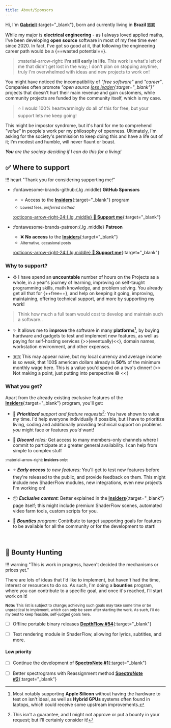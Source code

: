 ```yaml
---
title: About/Sponsors
---
```


<div id="tsparticles"></div>

Hi, I'm [**Gabriel**](https://github.com/Tremeschin){:target="_blank"}, born and currently living in **Brazil 🇧🇷**

While my major is **electrical engineering** - as I always loved applied maths, I've been developing **open source** software in most of my free time ever since 2020. In fact, I've got so good at it, that following the engineering career path would be a {==wasted potential==}.

> :material-arrow-right: **I'm still early in life**. This work is what's left of me that didn't get lost in the way; I don't plan on stopping anytime, truly I'm overwhelmed with ideas and new projects to work on!

You might have noticed the incompatibility of _"free software"_ and _"career"_. Companies often promote *"open source [loss leader](https://en.wikipedia.org/wiki/Loss_leader){:target="_blank"}"* projects that doesn't hurt their main revenue and gain customers, while community projects are funded by the community itself, which is my case.

> ⭐️ I would 100% heartwarmingly do all of this for free, but your support lets me keep going!

This might be impostor syndrome, but it's hard for me to comprehend _"value"_ in people's work per my philosophy of openness. Ultimately, I'm asking for the society's permission to keep doing this and have a life out of it; I'm modest and humble, will never flaunt or boast.

_**You** are the society deciding if I can do this for a living!_


## ✅ Where to support

!!! heart "Thank you for considering supporting me!"

<div class="grid cards" markdown>

-   :fontawesome-brands-github:{.lg .middle} **GitHub Sponsors**

    - ⭐️ Access to the [**Insiders**](site:/insiders){:target="_blank"} program
    - <small>Lowest fees, _preferred method_</small>

    [:octicons-arrow-right-24:{.lg .middle} **💠 Support me**](https://github.com/sponsors/Tremeschin){:target="_blank"}

-   :fontawesome-brands-patreon:{.lg .middle} **Patreon**

    - ❌ **No access** to the [**Insiders**](site:/insiders){:target="_blank"}
    - <small>Alternative, occasional posts</small>

    [:octicons-arrow-right-24:{.lg.middle} **💠 Support me**](https://www.patreon.com/Tremeschin){:target="_blank"}

</div>

### Why to support?

- ♻️ I have spend an **uncountable** number of hours on the Projects as a whole, in a year's journey of learning, improving on self-taught programming skills, math knowledge, and problem solving. You already get all that for {++free++}, and help on keeping it going, improving, maintaining, offering technical support, and more by supporting my work!
> Think how much a full team would cost to develop and maintain such a software..

- ✨ It allows me to **improve** the software in many **platforms**[^platforms], by buying hardware and gadgets to test and implement new features, as well as paying for self-hosting services {>>(eventually)<<}, domain names, workstation environment, and other expenses.

[^platforms]: Most notably supporting **Apple Silicon** without having the hardware to test on isn't ideal, as well as **Hybrid GPUs** systems often found in laptops, which could receive some upstream improvements.

- 🇧🇷 This may appear naive, but my local currency and average income is so weak, that 100$ american dollars already is **50%** of the minimum monthly wage here. This is a value you'd spend on a two's dinner! {>> Not making a point, just putting into perspective 😅 <<}


### What you get?

Apart from the already existing exclusive features of the [**Insiders**](site:/insiders){:target="_blank"} program, you'll get:

- 💎 _**Prioritized** support and feature requests[^features]:_ You have shown to value my time. I'd help everyone individually if possible, but I have to prioritize living, coding and additionally providing technical support on problems _you_ might face or features _you'd_ want!

[^features]: This isn't a guarantee, and I might not approve or put a bounty in your request; but I'll certainly consider it!

- 💬 _**Discord** roles:_ Get access to many members-only channels where I commit to participate at a greater general availability. I can help from simple to complex stuff

<small>:material-arrow-right: **Insiders** only:</small>

- ⭐️ _**Early access** to new features:_ You'll get to test new features before they're released to the public, and provide feedback on them. This might include new ShaderFlow modules, new integrations, even new projects I'm working on!

- 📦 _**Exclusive content**:_ Better explained in the [**Insiders**](site:/insiders){:target="_blank"} page itself; this might include premium ShaderFlow scenes, automated video farm tools, custom scripts for you.

- 🌵 _[**Bounties**](#bounty-hunting) program_: Contribute to target supporting goals for features to be available for all the community or for the development to start!

<br>

## 🎩 Bounty Hunting

!!! warning "This is work in progress, haven't decided the mechanisms or prices yet."

There are lots of ideas that I'd like to implement, but haven't had the time, interest or resources to do so. As such, I'm doing a **bounties** program, where you can contribute to a specific goal, and once it's reached, I'll start work on it!

<small><b>Note:</b> This list is subject to change; achieving such goals may take some time or be unpractical to implement, which can only be seen after starting the work. As such, I'll do my best to keep feasible, self-judged goals here.</small>

- [ ] Offline portable binary releases [**DepthFlow #54**](https://github.com/BrokenSource/DepthFlow/issues/54){:target="_blank"}

- [ ] Text rendering module in ShaderFlow, allowing for lyrics, subtitles, and more.

#### Low priority

- [ ] Continue the development of [**SpectroNote #1**](https://github.com/BrokenSource/SpectroNote/issues/1){:target="_blank"}

- [ ] Better spectrograms with Reassignment method [**SpectroNote #2**](https://github.com/BrokenSource/SpectroNote/issues/2){:target="_blank"}
